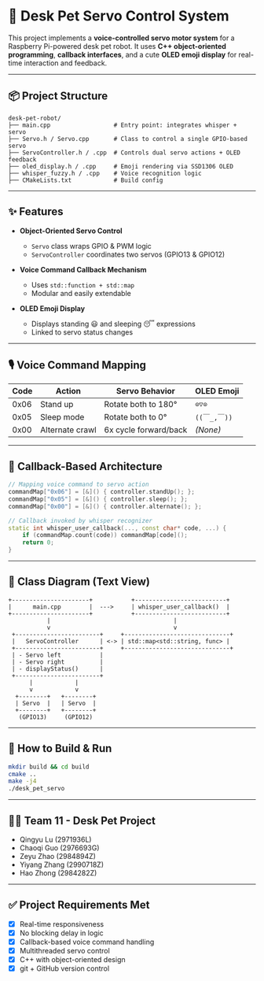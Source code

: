# 🐾 Desk Pet Servo Control System

This project implements a **voice-controlled servo motor system** for a Raspberry Pi-powered desk pet robot. It uses **C++ object-oriented programming**, **callback interfaces**, and a cute **OLED emoji display** for real-time interaction and feedback.

---

## 📦 Project Structure

```
desk-pet-robot/
├── main.cpp                  # Entry point: integrates whisper + servo
├── Servo.h / Servo.cpp       # Class to control a single GPIO-based servo
├── ServoController.h / .cpp  # Controls dual servo actions + OLED feedback
├── oled_display.h / .cpp     # Emoji rendering via SSD1306 OLED
├── whisper_fuzzy.h / .cpp    # Voice recognition logic
├── CMakeLists.txt            # Build config
```

---

## ✨ Features

- **Object-Oriented Servo Control**
  - `Servo` class wraps GPIO & PWM logic
  - `ServoController` coordinates two servos (GPIO13 & GPIO12)

- **Voice Command Callback Mechanism**
  - Uses `std::function + std::map`
  - Modular and easily extendable

- **OLED Emoji Display**
  - Displays standing 😃 and sleeping 😴 expressions
  - Linked to servo status changes

---

## 🎙️ Voice Command Mapping

| Code   | Action           | Servo Behavior          | OLED Emoji |
|--------|------------------|--------------------------|-------------|
| 0x06   | Stand up         | Rotate both to 180°      | `⊙▽⊙`       |
| 0x05   | Sleep mode       | Rotate both to 0°        | `((￣_,￣))` |
| 0x00   | Alternate crawl  | 6x cycle forward/back    | *(None)*    |

---

## 🔁 Callback-Based Architecture

```cpp
// Mapping voice command to servo action
commandMap["0x06"] = [&]() { controller.standUp(); };
commandMap["0x05"] = [&]() { controller.sleep(); };
commandMap["0x00"] = [&]() { controller.alternate(); };

// Callback invoked by whisper recognizer
static int whisper_user_callback(..., const char* code, ...) {
    if (commandMap.count(code)) commandMap[code]();
    return 0;
}
```

---

## 🧱 Class Diagram (Text View)

```
+----------------------+           +--------------------------+
|      main.cpp        |  --->     | whisper_user_callback()  |
+----------------------+           +--------------------------+
           |                                   |
           v                                   v
 +------------------------+     +------------------------------+
 |   ServoController      | <-> | std::map<std::string, func> |
 +------------------------+     +------------------------------+
 | - Servo left           |
 | - Servo right          |
 | - displayStatus()      |
 +------------------------+
      |            |
      v            v
  +--------+   +--------+
  | Servo  |   | Servo  |
  +--------+   +--------+
   (GPIO13)     (GPIO12)
```

---

## 🧪 How to Build & Run

```bash
mkdir build && cd build
cmake ..
make -j4
./desk_pet_servo
```

---

## 🧑‍💻 Team 11 - Desk Pet Project

- Qingyu Lu (2971936L)  
- Chaoqi Guo (2976693G)  
- Zeyu Zhao (2984894Z)  
- Yiyang Zhang (2990718Z)  
- Hao Zhong (2984282Z)

---

## ✅ Project Requirements Met

- [x] Real-time responsiveness  
- [x] No blocking delay in logic  
- [x] Callback-based voice command handling  
- [x] Multithreaded servo control  
- [x] C++ with object-oriented design  
- [x] git + GitHub version control  
